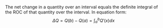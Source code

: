 The net change in a quantity over an interval equals the definite integral of the ROC of that quantity over the interval. In equation form: $$\Delta{Q}=Q(b)-Q(a)=\int_{a}^{b}Q'(x)dx$$
